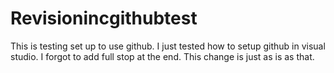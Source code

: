 # Revisionincgithubtest
This is testing set up to use github.
I just tested how to setup github in visual studio.
I forgot to add full stop at the end. This change is just as is as that.
